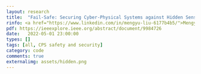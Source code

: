 ```yaml
---
layout: research
title:  "Fail-Safe: Securing Cyber-Physical Systems against Hidden Sensor Attacks."
rinfo: <a href="https://www.linkedin.com/in/mengyu-liu-6177b4b5/">Mengyu Liu</a>, <a href="https://linzhang.org/">Lin Zhang</a>, <a href="https://sites.google.com/seas.upenn.edu/pelu/">Pengyuan Lu</a>, <u>Kaustubh Sridhar</u>, <a href="https://sites.google.com/site/fanxink/">Fanxin Kong</a>, <a href="https://www.cis.upenn.edu/~sokolsky/">Oleg Sokolsky</a>, <a href="https://www.cis.upenn.edu/~lee/home/index.shtml">Insup Lee</a>. IEEE Real-Time Systems Symposium (RTSS) 2022.
pdf: https://ieeexplore.ieee.org/abstract/document/9984726
date:   2022-05-01 23:00:00
types: []
tags: [all, CPS safety and security]
category: code
comments: true
externalimg: assets/hidden.png
---
```

